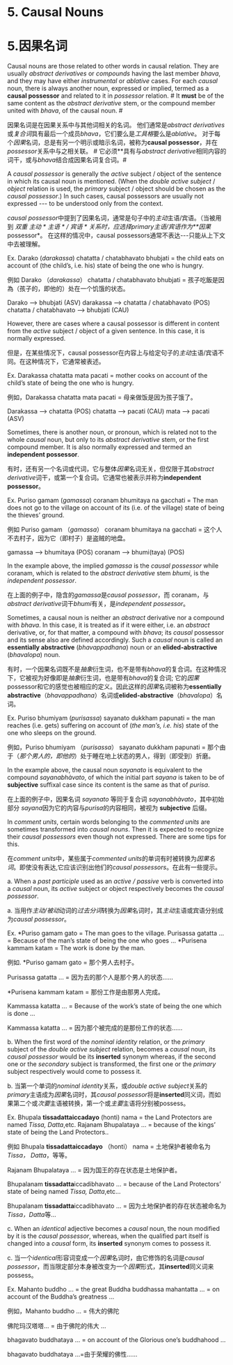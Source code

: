 # **5. Causal Nouns** 
# **5.因果名词**

 Causal nouns are those related to other words in causal relation. They are 
usually *abstract derivatives* or *compounds* having the last member *bhava*, and they may 
have either *instrumental* or *ablative* cases. For each *causal* noun, there is always 
another noun, expressed or implied, termed as a **causal possessor** and related to it in 
*possessor* relation. # It **must** be of the same content as the *abstract derivative* 
stem, or the compound member united with *bhava*, of the causal noun. # 

因果名词是在因果关系中与其他词相关的名词。 他们通常是*abstract derivatives*或*复合词*具有最后一个成员*bhava*，它们要么是*工具格*要么是*ablative*。 对于每个*因果*名词，总是有另一个明示或暗示名词，被称为**causal possessor**，并在*possessor*关系中与之相关联。 # 它必须**具有与*abstract derivative*相同内容的词干，或与*bhava*结合成因果名词复合词。#

 A *causal possessor* is generally the *active* subject / object of the sentence in 
which its causal noun is mentioned. (When the *double *active* subject* / *object* relation is 
used, the *primary* subject / object should be chosen as the **causal* possessor*.) In such 
cases, causal possessors are usually not expressed --- to be understood only from the 
context. 

*causal possessor*中提到了因果名词，通常是句子中的*主动*主语/宾语。（当被用到 *双重 *主动 * 主语 * / *宾语 * 关系时，应选择*primary*主语/宾语作为**因果*possessor*。 在这样的情况中，causal possessors通常不表达---只能从上下文中去被理解。

Ex. Darako (*darakassa*) chatatta / chatabhavato bhubjati = the child eats on account of (the child’s, i.e. his) state of being the one who is hungry. 

例如 Darako （*darakassa*） chatatta / chatabhavato bhubjati = 孩子吃飯是因為（孩子的，即他的）处在一个饥饿的状态。

 Darako --> bhubjati (ASV) darakassa --> chatatta / chatabhavato (POS) chatatta / chatabhavato --> bhubjati (CAU) 
 
 However, there are cases where a causal possessor is different in content from the 
*active* subject / object of a given sentence. In this case, it is normally expressed. 

但是，在某些情况下，causal possessor在内容上与给定句子的*主动*主语/宾语不同。在这种情况下，它通常被表述。

 Ex. Darakassa chatatta mata pacati = mother cooks on account of the child’s state of being the one who is hungry. 

 例如，Darakassa chatatta mata pacati = 母亲做饭是因为孩子饿了。

 Darakassa --> chatatta (POS) chatatta --> pacati (CAU) mata --> pacati (ASV) 
 
 Sometimes, there is another noun, or pronoun, which is related not to the whole 
*causal* noun, but only to its *abstract derivative* stem, or the first compound member. It 
is also normally expressed and termed an **independent possessor**. 

有时，还有另一个名词或代词，它与整体*因果*名词无关，但仅限于其*abstract derivative*词干，或第一个复合词。它通常也被表示并称为**independent possessor**。

Ex. Puriso gamam (*gamassa*) coranam bhumitaya na gacchati = The man does not 
go to the village on account of its (i.e. of the village) state of being the thieves’ 
ground. 

例如 Puriso gamam （*gamassa*） coranam bhumitaya na gacchati = 这个人不去村子，因为它（即村子）是盗贼的地盘。

gamassa --> bhumitaya (POS) coranam --> bhumi(taya) (POS) 

In the example above, the implied *gamassa* is the *causal possessor* while 
coranam, which is related to the *abstract derivative* stem *bhumi*, is the *independent 
possessor*. 

在上面的例子中，隐含的*gamassa*是*causal possessor*，而 coranam，与*abstract derivative*词干*bhumi*有关，是*independent possessor*。

Sometimes, a causal noun is neither an *abstract* derivative nor a compound with 
*bhava*. In this case, it is treated as if it were either, i.e. an *abstract* derivative, or, for that 
matter, a compound with *bhava*; its *causal* possessor and its sense also are defined 
accordingly. Such a *causal* noun is called an **essentially abstractive** (*bhavappadhana*) 
noun or an **elided-abstractive** (*bhavalopa*) noun. 

有时，一个因果名词既不是*抽象*衍生词，也不是带有*bhava*的复合词。在这种情况下，它被视为好像即是*抽象*衍生词，也是带有*bhava*的复合词; 它的*因果*possessor和它的感觉也被相应的定义。因此这样的*因果*名词被称为**essentially abstractive**（*bhavappadhana*）名词或**elided-abstractive**（*bhavalopa*）名词。

Ex. Puriso bhumiyam (*purisassa*) sayanato dukkham papunati = the man reaches 
(i.e. gets) suffering on account of (*the man’s, i.e. his*) state of the one who sleeps 
on the ground. 

例如，Puriso bhumiyam （*purisassa*） sayanato dukkham papunati = 那个由于（*那个男人的，即他的*）处于睡在地上状态的男人，得到（即受到）折磨。

In the example above, the causal noun *sayanato* is equivalent to the compound *sayanabhàvato*, of which the initial part *sayana* is taken to be of **subjective** suffixal 
case since its content is the same as that of *purisa*. 

在上面的例子中，因果名词 *sayanato* 等同于复合词 *sayanabhàvato*，其中初始部分 *sayana*因为它的内容与*purisa*的内容相同，被视为 **subjective** 后缀。

 In *comment units*, certain words belonging to the *commented units* are sometimes 
transformed into *causal nouns*. Then it is expected to recognize their *causal possessors* 
even though not expressed. There are some tips for this. 

在*comment units*中，某些属于*commented units*的单词有时被转换为*因果名词*。即使没有表达,它应该识别出他们的*causal possessors*。在此有一些提示。

 a. When a *past participle* used as an *active / passive* verb is converted into a *causal* noun, its *active* subject or object respectively becomes the *causal possessor*. 

a. 当用作*主动/被动*动词的*过去分词*转换为*因果*名词时，其*主动*主语或宾语分别成为*causal possessor*。

Ex. *Puriso gamam gato = The man goes to the village. 
 Purisassa gatatta ... = Because of the man’s state of being the one who goes ... 
 *Purisena kammam katam = The work is done by the man. 

 例如. *Puriso gamam gato = 那个男人去村子。

Purisassa gatatta ... = 因为去的那个人是那个男人的状态...... 

*Purisena kammam katam = 那份工作是由那男人完成。

 Kammassa katatta ... = Because of the work’s state of being the one which is done ...

Kammassa katatta ... = 因为那个被完成的是那份工作的状态......

 b. When the first word of the *nominal identity* relation, or the *primary* 
subject of the *double active subject* relation, becomes a *causal* noun, its *causal 
possessor* would be its **inserted** synonym whereas, if the second one or the *secondary* 
subject is transformed, the first one or the *primary* subject respectively would come to 
possess it. 

b. 当第一个单词的*nominal identity*关系，或*double active subject*关系的*primary*主语成为*因果*名词时，其*causal possessor*将是**inserted**同义词，而如果第二个或*次要*主语被转换，第一个或*主要*主语将分别被possess。

Ex. Bhupala **tissadattaiccadayo** (honti) nama = the Land Protectors are named *Tissa, Datta*,etc. 
 Rajanam Bhupalataya ... = because of the kings’ state of being the Land Protectors..

例如 Bhupala **tissadattaiccadayo** （honti） nama = 土地保护者被命名为 *Tissa， Datta*，等等。 

Rajanam Bhupalataya ... = 因为国王的存在状态是土地保护者。

Bhupalanam **tissadatta**iccadibhavato ... = because of the Land Protectors’ state of being named *Tissa, Datta*,etc... 

Bhupalanam **tissadatta**iccadibhavato ... = 因为土地保护者的存在状态被命名为*Tissa，Datta*等...

 c. When an *identical* adjective becomes a *causal* noun, the noun modified by it is the *causal possessor*, whereas, when the qualified part itself is changed into a 
*causal* form, its **inserted** synonym comes to possess it. 

c. 当一个*identical*形容词变成一个*因果*名词时，由它修饰的名词是*causal possessor*，而当限定部分本身被改变为一个*因果*形式，其**inserted**同义词来possess。

 Ex. Mahanto buddho ... = the great Buddha 
 buddhassa mahantatta ... = on account of the Buddha’s greatness ... 
 
 例如，Mahanto buddho ... = 伟大的佛陀

佛陀玛汉塔塔... = 由于佛陀的伟大 ...
 
 
 bhagavato buddhataya ... = on account of the Glorious one’s buddhahood ...

bhagavato buddhataya ...=由于荣耀的佛性......

